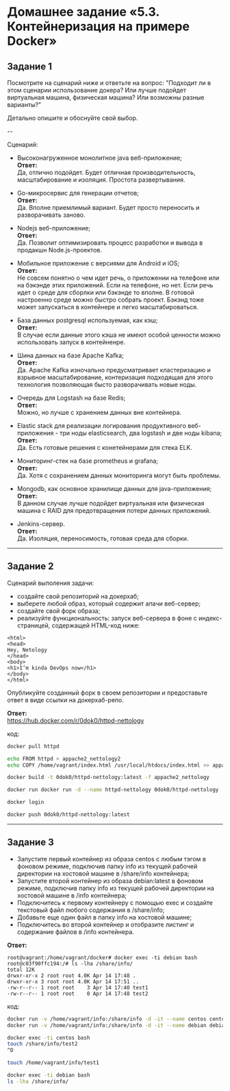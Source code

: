 # Домашнее задание «5.3. Контейнеризация на примере Docker»

## Задание 1 

Посмотрите на сценарий ниже и ответьте на вопрос:
"Подходит ли в этом сценарии использование докера? Или лучше подойдет виртуальная машина, физическая машина? Или возможны разные варианты?"

Детально опишите и обоснуйте свой выбор.

--

Сценарий:

- Высоконагруженное монолитное java веб-приложение;    
**Ответ:**    
Да, отлично подойдет. Будет отличная производительность, масштабирование и изоляция. Простота развертывания.

- Go-микросервис для генерации отчетов;    
**Ответ:**    
Да. Вполне приемлимый вариант. Будет просто переносить и разворачивать заново.

- Nodejs веб-приложение;    
**Ответ:**    
Да. Позволит оптимизировать процесс разработки и вывода в продакшн Node.js-проектов.

- Мобильное приложение c версиями для Android и iOS;    
**Ответ:**    
Не совсем понятно о чем идет речь, о приложении на телефоне или на бэкэнде этих приложений.
Если на телефоне, но нет. Если речь идет о среде для сборлки или бэкэнде то вполне. В готовой настроенно среде можно быстро собрать проект. Бэкэнд тоже может запускаться в контейнере и легко масштабироваться.

- База данных postgresql используемая, как кэш;    
**Ответ:**    
В случае если данные этого кэша не имеют особой ценности можно использовать запуск в контейненре.

- Шина данных на базе Apache Kafka;    
**Ответ:**    
Да. Apache Kafka изночально предусматривает кластеризацию и взрывное масштабирование, контеризация подходящая для этого технология позволяющая бысто разворачивать новые ноды.

- Очередь для Logstash на базе Redis;    
**Ответ:**    
Можно, но лучше с хранением данных вне контейнера.

- Elastic stack для реализации логирования продуктивного веб-приложения - три ноды elasticsearch, два logstash и две ноды kibana;    
**Ответ:**    
Да. Есть готовые решения с конетейнерами для стека ELK.

- Мониторинг-стек на базе prometheus и grafana;    
**Ответ:**    
Да. Хотя с сохранением данных мониторинга могут быть проблемы.

- Mongodb, как основное хранилище данных для java-приложения;    
**Ответ:**    
В данном случае лучше подойдет виртуальная или физическая машина с RAID для предотвращения потери данных приложений.

- Jenkins-сервер.    
**Ответ:**    
Да. Изоляция, переносимость, готовая среда для сборки.

---

## Задание 2

Сценарий выполения задачи:

- создайте свой репозиторий на докерхаб; 
- выберете любой образ, который содержит апачи веб-сервер;
- создайте свой форк образа;
- реализуйте функциональность: 
запуск веб-сервера в фоне с индекс-страницей, содержащей HTML-код ниже: 
```
<html>
<head>
Hey, Netology
</head>
<body>
<h1>I’m kinda DevOps now</h1>
</body>
</html>
```
Опубликуйте созданный форк в своем репозитории и предоставьте ответ в виде ссылки на докерхаб-репо.    

**Ответ:**    
https://hub.docker.com/r/0dok0/httpd-nettology

код:
```bash
docker pull httpd

echo FROM httpd > appache2_nettology2
echo COPY /home/vagrant/index.html /usr/local/htdocs/index.html >> appache2_nettology2

docker build -t 0dok0/httpd-nettology:latest -f appache2_nettology

docker run docker run -d --name httpd-nettology 0dok0/httpd-nettology

docker login

docker push 0dok0/httpd-nettology:latest
```

---

## Задание 3 

- Запустите первый контейнер из образа centos c любым тэгом в фоновом режиме, подключив папку info из текущей рабочей директории на хостовой машине в /share/info контейнера;
- Запустите второй контейнер из образа debian:latest в фоновом режиме, подключив папку info из текущей рабочей директории на хостовой машине в /info контейнера;
- Подключитесь к первому контейнеру с помощью exec и создайте текстовый файл любого содержания в /share/info;
- Добавьте еще один файл в папку info на хостовой машине;
- Подключитесь во второй контейнер и отобразите листинг и содержание файлов в /info контейнера.

**Ответ:**    
```
root@vagrant:/home/vagrant/docker# docker exec -ti debian bash
root@c03f90ffc194:/# ls -lha /share/info/
total 12K
drwxr-xr-x 2 root root 4.0K Apr 14 17:48 .
drwxr-xr-x 3 root root 4.0K Apr 14 17:51 ..
-rw-r--r-- 1 root root    3 Apr 14 17:40 test1
-rw-r--r-- 1 root root    0 Apr 14 17:48 test2
```

код:
```bash
docker run -v /home/vagrant/info:/share/info -d -it --name centos centos bash
docker run -v /home/vagrant/info:/share/info -d -it --name debian debian bash

docker exec -ti centos bash
touch /share/info/test2
^D

touch /home/vagrant/info/test1

docker exec -ti debian bash
ls -lha /share/info/
```